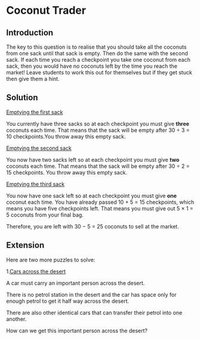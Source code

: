 # Coconut Trader

## Introduction  

The key to this question is to realise that you should take all the coconuts from one sack until that sack is empty. Then do the same with the second sack. If each time you reach a checkpoint you take one coconut from each sack, then you would have no coconuts left by the time you reach the market! Leave students to work this out for themselves but if they get stuck then give them a hint.



## Solution  

<ins>Emptying the first sack<ins>

You currently have three sacks so at each checkpoint you must give **three** coconuts each time. That means that the sack will be empty after 30 ÷ 3 = 10 checkpoints.You throw away this empty sack.  

<ins>Emptying the second sack<ins>

You now have two sacks left so at each checkpoint you must give **two** coconuts each time. That means that the sack will be empty after 30 ÷ 2 = 15 checkpoints. You throw away this empty sack.  

<ins>Emptying the third sack<ins>  

You now have one sack left so at each checkpoint you must give **one** coconut each time. You have already passed 10 + 5 = 15 checkpoints, which means you have five checkpoints left. That means you must give
out 5 × 1 = 5 coconuts from your final bag.  

Therefore, you are left with 30 − 5 = 25 coconuts to sell at the market.


## Extension  

Here are two more puzzles to solve:  

1.<ins>Cars across the desert<ins>

A car must carry an important person across the desert.   

There is no petrol station in the desert and the car has space only for enough petrol to get it half way across the desert.  

There are also other identical cars that can transfer their petrol into one another.  

How can we get this important person across the desert?




